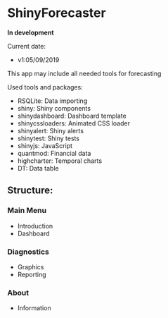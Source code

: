   
# ShinyForecaster 

**In development**

Current date: 

* v1:05/09/2019

This app may include all needed tools for forecasting

Used tools and packages:

- RSQLite: Data importing
- shiny: Shiny components
- shinydashboard: Dashboard template
- shinycssloaders: Animated CSS loader
- shinyalert: Shiny alerts
- shinytest: Shiny tests
- shinyjs: JavaScript 
- quantmod: Financial data
- highcharter: Temporal charts
- DT: Data table 

## Structure: 

### Main Menu

- Introduction
- Dashboard

### Diagnostics

- Graphics
- Reporting

### About

- Information

